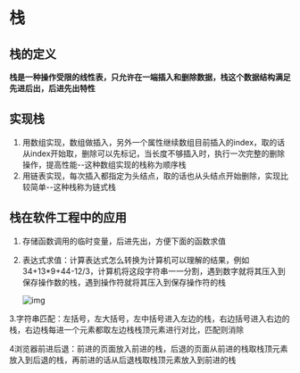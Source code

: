# 栈

## 栈的定义

**栈是一种操作受限的线性表，只允许在一端插入和删除数据，栈这个数据结构满足先进后出，后进先出特性**

## 实现栈

1. 用数组实现，数组做插入，另外一个属性继续数组目前插入的index，取的话从index开始取，删除可以先标记，当长度不够插入时，执行一次完整的删除操作，提高性能--这种数组实现的栈称为顺序栈
2. 用链表实现，每次插入都指定为头结点，取的话也从头结点开始删除，实现比较简单--这种栈称为链式栈

## 栈在软件工程中的应用

1. 存储函数调用的临时变量，后进先出，方便下面的函数求值

2. 表达式求值：计算表达式怎么转换为计算机可以理解的结果，例如34+13*9+44-12/3，计算机将这段字符串一一分割，遇到数字就将其压入到保存操作数的栈，遇到操作符就将其压入到保存操作符的栈

   ![img](https://static001.geekbang.org/resource/image/bc/00/bc77c8d33375750f1700eb7778551600.jpg)

3.字符串匹配：左括号，左大括号，左中括号进入左边的栈，右边括号进入右边的栈，右边栈每进一个元素都取左边栈栈顶元素进行对比，匹配则消除

4浏览器前进后退：前进的页面放入前进的栈，后退的页面从前进的栈取栈顶元素放入到后退的栈，再前进的话从后退栈取栈顶元素放入到前进的栈